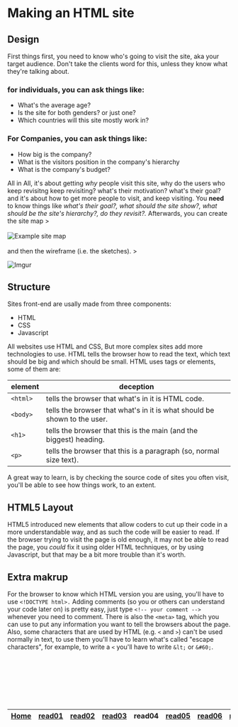 # Making an HTML site
## Design
First things first, you need to know who's going to visit the site, aka your target audience. Don't take the clients word for this, unless they know what they're talking about.
### for individuals, you can ask things like:
- What's the average age?
- Is the site for both genders? or just one?
- Which countries will this site mostly work in?
### For Companies, you can ask things like:
- How big is the company?
- What is the visitors position in the company's hierarchy 
- What is the company's budget?

All in All, it's about getting _why_ people visit this site, why do the users who keep revisitng keep revisiting? what's their motivation? what's their goal? and it's about how to get more people to visit, and keep visiting.
You **need** to know things like _what's their goal?, what should the site show?, what should be the site's hierarchy?, do they revisit?._
Afterwards, you can create the site map >
<br></br>
![Example site map](https://i.imgur.com/LWCMBob.png) 
<br></br>
and then the wireframe (i.e. the sketches). >

![Imgur](https://i.imgur.com/qWDqEN6.png)
## Structure
Sites front-end are usally made from three components:
- HTML
- CSS
- Javascript 

All websites use HTML and CSS, But more complex sites add more technologies to use.
HTML tells the browser how to read the text, which text should be big and which should be small.
HTML uses tags or elements, some of them are:

| element | deception |
|----|----|
| `<html>` | tells the browser that what's in it is HTML code. | 
| `<body>` | tells the browser that what's in it is what should be shown to the user. |
| `<h1>` | tells the browser that this is the main (and the biggest) heading. |
| `<p>` | tells the browser that this is a paragraph (so, normal size text). |

A great way to learn, is by checking the source code of sites you often visit, you'll be able to see how things work, to an extent.


## HTML5 Layout
HTML5 introduced new elements that allow coders to cut up their code in a more understandable way, and as such the code will be easier to read.
If the browser trying to visit the page is old enough, it may not be able to read the page, you _could_ fix it using older HTML techniques, or by using Javascript, but that may be a bit more trouble than it's worth.

## Extra makrup
For the browser to know which HTML version you are using, you'll have to use `<!DOCTYPE html>.`
Adding comments (so you or others can understand your code later on) is pretty easy, just type `<!-- your comment -->` whenever you need to comment.
There is also the `<meta>` tag, which you can use to put any information you want to tell the browsers about the page.
Also, some characters that are used by HTML (e.g. `<` and `>`) can't be used normally in text, to use them you'll have to learn what's called "escape characters", for example, to write a `<` you'll have to write `&lt;` or `&#60;`. 





<br/><br/> 
<br/><br/> 
<br/><br/> 



| [Home](https://suhaib-ersan.github.io/reading-notes/) | [read01](https://suhaib-ersan.github.io/reading-notes/read01) | [read02](https://suhaib-ersan.github.io/reading-notes/read02) | [read03](https://suhaib-ersan.github.io/reading-notes/read03) | **read04** | [read05](https://suhaib-ersan.github.io/reading-notes/read05) | [read06](https://suhaib-ersan.github.io/reading-notes/read06) | [read07](https://suhaib-ersan.github.io/reading-notes/read07) |
|-|-|-|-|-|-|-|-|
